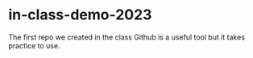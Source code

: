 # in-class-demo-2023
The first repo we created in the class
Github is a useful tool but it takes practice to use.
